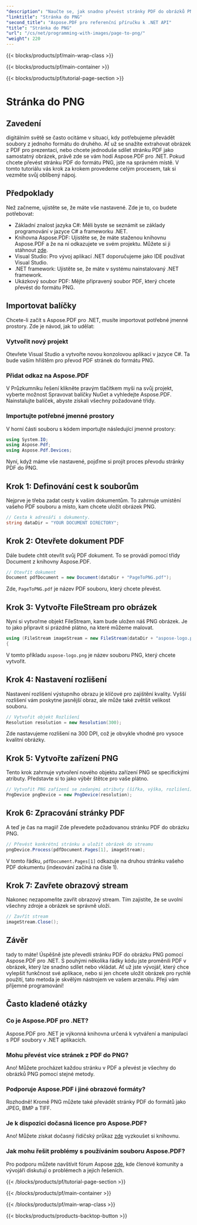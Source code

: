 ```yaml
---
"description": "Naučte se, jak snadno převést stránky PDF do obrázků PNG pomocí Aspose.PDF pro .NET v našem podrobném návodu krok za krokem."
"linktitle": "Stránka do PNG"
"second_title": "Aspose.PDF pro referenční příručku k .NET API"
"title": "Stránka do PNG"
"url": "/cs/net/programming-with-images/page-to-png/"
"weight": 220
---
```


{{< blocks/products/pf/main-wrap-class >}}

{{< blocks/products/pf/main-container >}}

{{< blocks/products/pf/tutorial-page-section >}}

# Stránka do PNG

## Zavedení

digitálním světě se často ocitáme v situaci, kdy potřebujeme převádět soubory z jednoho formátu do druhého. Ať už se snažíte extrahovat obrázek z PDF pro prezentaci, nebo chcete jednoduše sdílet stránku PDF jako samostatný obrázek, právě zde se vám hodí Aspose.PDF pro .NET. Pokud chcete převést stránku PDF do formátu PNG, jste na správném místě. V tomto tutoriálu vás krok za krokem provedeme celým procesem, tak si vezměte svůj oblíbený nápoj.

## Předpoklady

Než začneme, ujistěte se, že máte vše nastavené. Zde je to, co budete potřebovat:
- Základní znalost jazyka C#: Měli byste se seznámit se základy programování v jazyce C# a frameworku .NET.
- Knihovna Aspose.PDF: Ujistěte se, že máte staženou knihovnu Aspose.PDF a že na ni odkazujete ve svém projektu. Můžete si ji stáhnout [zde](https://releases.aspose.com/pdf/net/).
- Visual Studio: Pro vývoj aplikací .NET doporučujeme jako IDE používat Visual Studio.
- .NET framework: Ujistěte se, že máte v systému nainstalovaný .NET framework.
- Ukázkový soubor PDF: Mějte připravený soubor PDF, který chcete převést do formátu PNG.

## Importovat balíčky

Chcete-li začít s Aspose.PDF pro .NET, musíte importovat potřebné jmenné prostory. Zde je návod, jak to udělat:

### Vytvořit nový projekt

Otevřete Visual Studio a vytvořte novou konzolovou aplikaci v jazyce C#. Ta bude vaším hřištěm pro převod PDF stránek do formátu PNG.

### Přidat odkaz na Aspose.PDF

V Průzkumníku řešení klikněte pravým tlačítkem myši na svůj projekt, vyberte možnost Spravovat balíčky NuGet a vyhledejte Aspose.PDF. Nainstalujte balíček, abyste získali všechny požadované třídy.

### Importujte potřebné jmenné prostory

V horní části souboru s kódem importujte následující jmenné prostory:

```csharp
using System.IO;
using Aspose.Pdf;
using Aspose.Pdf.Devices;
```

Nyní, když máme vše nastavené, pojďme si projít proces převodu stránky PDF do PNG.

## Krok 1: Definování cest k souborům

Nejprve je třeba zadat cesty k vašim dokumentům. To zahrnuje umístění vašeho PDF souboru a místo, kam chcete uložit obrázek PNG. 

```csharp
// Cesta k adresáři s dokumenty.
string dataDir = "YOUR DOCUMENT DIRECTORY";
```

## Krok 2: Otevřete dokument PDF

Dále budete chtít otevřít svůj PDF dokument. To se provádí pomocí třídy Document z knihovny Aspose.PDF.

```csharp
// Otevřít dokument
Document pdfDocument = new Document(dataDir + "PageToPNG.pdf");
```

Zde, `PageToPNG.pdf` je název PDF souboru, který chcete převést.

## Krok 3: Vytvořte FileStream pro obrázek

Nyní si vytvořme objekt FileStream, kam bude uložen náš PNG obrázek. Je to jako připravit si prázdné plátno, na které můžeme malovat.

```csharp
using (FileStream imageStream = new FileStream(dataDir + "aspose-logo.png", FileMode.Create))
{
```

V tomto příkladu `aspose-logo.png` je název souboru PNG, který chcete vytvořit.

## Krok 4: Nastavení rozlišení

Nastavení rozlišení výstupního obrazu je klíčové pro zajištění kvality. Vyšší rozlišení vám poskytne jasnější obraz, ale může také zvětšit velikost souboru.

```csharp
// Vytvořit objekt Rozlišení
Resolution resolution = new Resolution(300);
```

Zde nastavujeme rozlišení na 300 DPI, což je obvykle vhodné pro vysoce kvalitní obrázky.

## Krok 5: Vytvořte zařízení PNG

Tento krok zahrnuje vytvoření nového objektu zařízení PNG se specifickými atributy. Představte si to jako výběr štětce pro vaše plátno.

```csharp
// Vytvořit PNG zařízení se zadanými atributy (šířka, výška, rozlišení)
PngDevice pngDevice = new PngDevice(resolution);
```

## Krok 6: Zpracování stránky PDF

A teď je čas na magii! Zde převedete požadovanou stránku PDF do obrázku PNG.

```csharp
// Převést konkrétní stránku a uložit obrázek do streamu
pngDevice.Process(pdfDocument.Pages[1], imageStream);
```

V tomto řádku, `pdfDocument.Pages[1]` odkazuje na druhou stránku vašeho PDF dokumentu (indexování začíná na čísle 1).

## Krok 7: Zavřete obrazový stream

Nakonec nezapomeňte zavřít obrazový stream. Tím zajistíte, že se uvolní všechny zdroje a obrázek se správně uloží.

```csharp
// Zavřít stream
imageStream.Close();
```

## Závěr

tady to máte! Úspěšně jste převedli stránku PDF do obrázku PNG pomocí Aspose.PDF pro .NET. S pouhými několika řádky kódu jste proměnili PDF v obrázek, který lze snadno sdílet nebo vkládat. Ať už jste vývojář, který chce vylepšit funkčnost své aplikace, nebo si jen chcete uložit obrázek pro rychlé použití, tato metoda je skvělým nástrojem ve vašem arzenálu. Přeji vám příjemné programování!

## Často kladené otázky

### Co je Aspose.PDF pro .NET?  
Aspose.PDF pro .NET je výkonná knihovna určená k vytváření a manipulaci s PDF soubory v .NET aplikacích.

### Mohu převést více stránek z PDF do PNG?  
Ano! Můžete procházet každou stránku v PDF a převést je všechny do obrázků PNG pomocí stejné metody.

### Podporuje Aspose.PDF i jiné obrazové formáty?  
Rozhodně! Kromě PNG můžete také převádět stránky PDF do formátů jako JPEG, BMP a TIFF.

### Je k dispozici dočasná licence pro Aspose.PDF?  
Ano! Můžete získat dočasný řidičský průkaz [zde](https://purchase.aspose.com/temporary-license/) vyzkoušet si knihovnu.

### Jak mohu řešit problémy s používáním souboru Aspose.PDF?  
Pro podporu můžete navštívit fórum Aspose [zde](https://forum.aspose.com/c/pdf/10), kde členové komunity a vývojáři diskutují o problémech a jejich řešeních.

{{< /blocks/products/pf/tutorial-page-section >}}

{{< /blocks/products/pf/main-container >}}

{{< /blocks/products/pf/main-wrap-class >}}

{{< blocks/products/products-backtop-button >}}